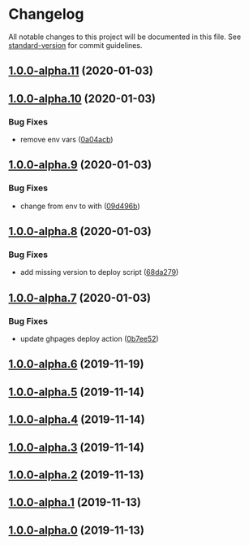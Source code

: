 # Changelog

All notable changes to this project will be documented in this file. See [standard-version](https://github.com/conventional-changelog/standard-version) for commit guidelines.

## [1.0.0-alpha.11](https://github.com/stefanfrede/monkey-bar/compare/v1.0.0-alpha.10...v1.0.0-alpha.11) (2020-01-03)

## [1.0.0-alpha.10](https://github.com/stefanfrede/monkey-bar/compare/v1.0.0-alpha.9...v1.0.0-alpha.10) (2020-01-03)


### Bug Fixes

* remove env vars ([0a04acb](https://github.com/stefanfrede/monkey-bar/commit/0a04acb1e44350206d291c23747399e604bfbebd))

## [1.0.0-alpha.9](https://github.com/stefanfrede/monkey-bar/compare/v1.0.0-alpha.8...v1.0.0-alpha.9) (2020-01-03)


### Bug Fixes

* change from env to with ([09d496b](https://github.com/stefanfrede/monkey-bar/commit/09d496be80fb892f2cb3cebf88081f8384281592))

## [1.0.0-alpha.8](https://github.com/stefanfrede/monkey-bar/compare/v1.0.0-alpha.7...v1.0.0-alpha.8) (2020-01-03)


### Bug Fixes

* add missing version to deploy script ([68da279](https://github.com/stefanfrede/monkey-bar/commit/68da279344872678fb66b7b0585d9fbd31960560))

## [1.0.0-alpha.7](https://github.com/stefanfrede/monkey-bar/compare/v1.0.0-alpha.6...v1.0.0-alpha.7) (2020-01-03)


### Bug Fixes

* update ghpages deploy action ([0b7ee52](https://github.com/stefanfrede/monkey-bar/commit/0b7ee5264748e13e710af309af010ff75afd152e))

## [1.0.0-alpha.6](https://github.com/stefanfrede/monkey-bar/compare/v1.0.0-alpha.5...v1.0.0-alpha.6) (2019-11-19)

## [1.0.0-alpha.5](https://github.com/stefanfrede/monkey-bar/compare/v1.0.0-alpha.4...v1.0.0-alpha.5) (2019-11-14)

## [1.0.0-alpha.4](https://github.com/stefanfrede/monkey-bar/compare/v1.0.0-alpha.3...v1.0.0-alpha.4) (2019-11-14)

## [1.0.0-alpha.3](https://github.com/stefanfrede/monkey-bar/compare/v1.0.0-alpha.2...v1.0.0-alpha.3) (2019-11-14)

## [1.0.0-alpha.2](https://github.com/stefanfrede/monkey-bar/compare/v1.0.0-alpha.1...v1.0.0-alpha.2) (2019-11-13)

## [1.0.0-alpha.1](https://github.com/stefanfrede/monkey-bar/compare/v1.0.0-alpha.0...v1.0.0-alpha.1) (2019-11-13)

## [1.0.0-alpha.0](https://github.com/stefanfrede/monkey-bar/compare/v1.0.0-alpha1...v1.0.0-alpha.0) (2019-11-13)
